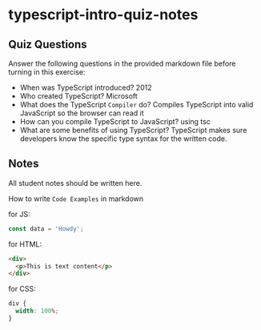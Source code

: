 # typescript-intro-quiz-notes

## Quiz Questions

Answer the following questions in the provided markdown file before turning in this exercise:

- When was TypeScript introduced?
  2012
- Who created TypeScript?
  Microsoft
- What does the TypeScript `Compiler` do?
  Compiles TypeScript into valid JavaScript so the browser can read it
- How can you compile TypeScript to JavaScript?
  using tsc
- What are some benefits of using TypeScript?
  TypeScript makes sure developers know the specific type syntax for the written code.

## Notes

All student notes should be written here.

How to write `Code Examples` in markdown

for JS:

```js
const data = 'Howdy';
```

for HTML:

```html
<div>
  <p>This is text content</p>
</div>
```

for CSS:

```css
div {
  width: 100%;
}
```
